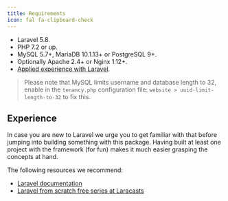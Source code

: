 ```yaml
---
title: Requirements
icon: fal fa-clipboard-check
---
```


- Laravel 5.8.
- PHP 7.2 or up.
- MySQL 5.7+, MariaDB 10.1.13+ or PostgreSQL 9+.
- Optionally Apache 2.4+ or Nginx 1.12+.
- [Applied experience with Laravel](#experience).

> Please note that MySQL limits username and database length to 32, 
enable in the `tenancy.php` configuration file:  `website > uuid-limit-length-to-32`
to fix this.

## Experience

In case you are new to Laravel we urge you to get familiar with that
before jumping into building something with this package. Having built
at least one project with the framework (for fun) makes it much easier
grasping the concepts at hand.

The following resources we recommend:

- [Laravel documentation](https://laravel.com/docs)
- [Laravel from scratch free series at Laracasts](https://laracasts.com/series/laravel-from-scratch-2017)
